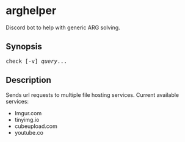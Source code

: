 # arghelper
Discord bot to help with generic ARG solving.

## Synopsis

<pre>
check [-v] <em>query</em>...
</pre>

## Description

Sends url requests to multiple file hosting services.
Current available services:
* Imgur.com
* tinyimg.io
* cubeupload.com
* youtube.co
